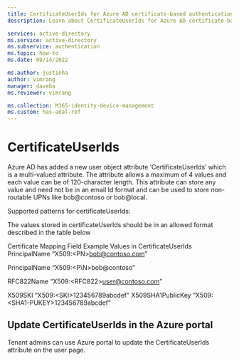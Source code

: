 ```yaml
---
title: CertificateUserIds for Azure AD certificate-based authentication (Preview) - Azure Active Directory 
description: Learn about CertificateUserIds for Azure AD certificate-based authentication without federation

services: active-directory
ms.service: active-directory
ms.subservice: authentication
ms.topic: how-to
ms.date: 09/14/2022

ms.author: justinha
author: vimrang
manager: daveba
ms.reviewer: vimrang

ms.collection: M365-identity-device-management
ms.custom: has-adal-ref
---
```


# CertificateUserIds 

Azure AD has added a new user object attribute ‘CertificateUserIds’ which is a multi-valued attribute. The attribute allows a maximum of 4 values and each value can be of 120-character length. This attribute can store any value and need not be in an email Id format and can be used to store non-routable UPNs like bob@contoso or bob@local.
 
Supported patterns for certificateUserIds:
 
The values stored in certificateUserIds should be in an allowed format described in the table below
 
Certificate Mapping Field	Example Values in CertificateUserIds
PrincipalName	“X509:\<PN\>bob@contoso.com”

PrincipalName	“X509:\<P\N>bob@contoso” 

RFC822Name	“X509:\<RFC822\>user@contoso.com”

X509SKI	“X509:\<SKI\>123456789abcdef”
X509SHA1PublicKey	“X509:\<SHA1-PUKEY\>123456789abcdef”
 
## Update CertificateUserIds in the Azure portal
 
Tenant admins can use Azure portal to update the CertificateUserIds attribute on the user page.



